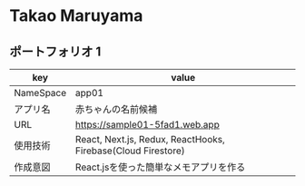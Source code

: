 # Takao Maruyama
## ポートフォリオ 1
|key|value|
|----|----|
|NameSpace|app01|
|アプリ名|赤ちゃんの名前候補|
|URL|https://sample01-5fad1.web.app|
|使用技術|React, Next.js, Redux, ReactHooks, Firebase(Cloud Firestore)|
|作成意図|React.jsを使った簡単なメモアプリを作る|

